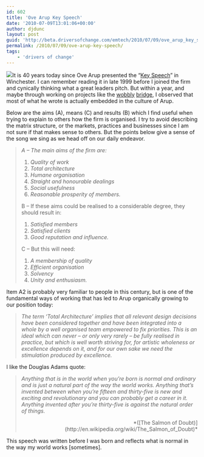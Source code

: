 ```yaml
---
id: 602
title: 'Ove Arup Key Speech'
date: '2010-07-09T13:01:06+00:00'
author: djdunc
layout: post
guid: 'http://beta.driversofchange.com/emtech/2010/07/09/ove_arup_key_speech/'
permalink: /2010/07/09/ove-arup-key-speech/
tags:
    - 'drivers of change'
---
```


![](http://arup.com/~/media/Images/Publications/Corporate/The_Key_Speech_170x170.ashx)It is 40 years today since Ove Arup presented the “[Key Speech](http://arup.com/Publications/The_Key_Speech.aspx)” in Winchester. I can remember reading it in late 1999 before I joined the firm and cynically thinking what a great leaders pitch. But within a year, and maybe through working on projects like the [wobbly](http://vimeo.com/6804670) [bridge](http://www.arup.com/millenniumBridge/), I observed that most of what he wrote is actually embedded in the culture of Arup.

Below are the aims (A), means (C) and results (B) which I find useful when trying to explain to others how the firm is organised. I try to avoid describing the matrix structure, or the markets, practices and businesses since I am not sure if that makes sense to others. But the points below give a sense of the song we sing as we head off on our daily endeavor.

> *A – The main aims of the firm are:*
> 
> 1. *Quality of work*
> 2. *Total architecture*
> 3. *Humane organisation*
> 4. *Straight and honourable dealings*
> 5. *Social usefulness*
> 6. *Reasonable prosperity of members.*
> 
> B – If these aims could be realised to a considerable degree, they should result in:
> 
> 1. *Satisfied members*
> 2. *Satisfied clients*
> 3. *Good reputation and influence.*
> 
> C – But this will need:
> 
> 1. *A membership of quality*
> 2. *Efficient organisation*
> 3. *Solvency*
> 4. *Unity and enthusiasm.*

Item A2 is probably very familiar to people in this century, but is one of the fundamental ways of working that has led to Arup organically growing to our position today:

> *The term ‘Total Architecture’ implies that all relevant design decisions have been considered together and have been integrated into a whole by a well organised team empowered to fix priorities. This is an ideal which can never – or only very rarely – be fully realised in practice, but which is well worth striving for, for artistic wholeness or excellence depends on it, and for our own sake we need the stimulation produced by excellence.*

I like the Douglas Adams quote:

> *Anything that is in the world when you’re born is normal and ordinary and is just a natural part of the way the world works. Anything that’s invented between when you’re fifteen and thirty-five is new and exciting and revolutionary and you can probably get a career in it. Anything invented after you’re thirty-five is against the natural order of things.*
> 
> <div align="right">*([The Salmon of Doubt)](http://en.wikipedia.org/wiki/The_Salmon_of_Doubt)*</div>

This speech was written before I was born and reflects what is normal in the way my world works \[sometimes\].